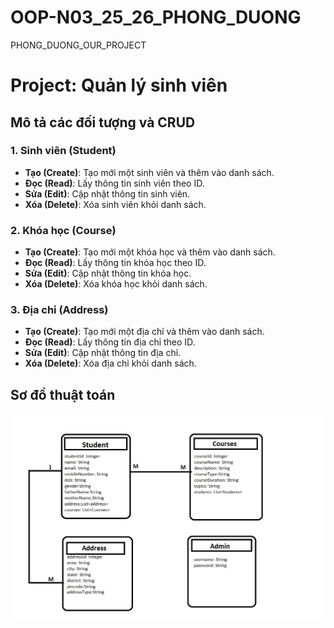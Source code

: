 # OOP-N03_25_26_PHONG_DUONG
PHONG_DUONG_OUR_PROJECT
# Project: Quản lý sinh viên

## Mô tả các đối tượng và CRUD

### 1. Sinh viên (Student)
- **Tạo (Create)**: Tạo mới một sinh viên và thêm vào danh sách.
- **Đọc (Read)**: Lấy thông tin sinh viên theo ID.
- **Sửa (Edit)**: Cập nhật thông tin sinh viên.
- **Xóa (Delete)**: Xóa sinh viên khỏi danh sách.

### 2. Khóa học (Course)
- **Tạo (Create)**: Tạo mới một khóa học và thêm vào danh sách.
- **Đọc (Read)**: Lấy thông tin khóa học theo ID.
- **Sửa (Edit)**: Cập nhật thông tin khóa học.
- **Xóa (Delete)**: Xóa khóa học khỏi danh sách.

### 3. Địa chỉ (Address)
- **Tạo (Create)**: Tạo mới một địa chỉ và thêm vào danh sách.
- **Đọc (Read)**: Lấy thông tin địa chỉ theo ID.
- **Sửa (Edit)**: Cập nhật thông tin địa chỉ.
- **Xóa (Delete)**: Xóa địa chỉ khỏi danh sách.

## Sơ đồ thuật toán
![alt text](image.png)